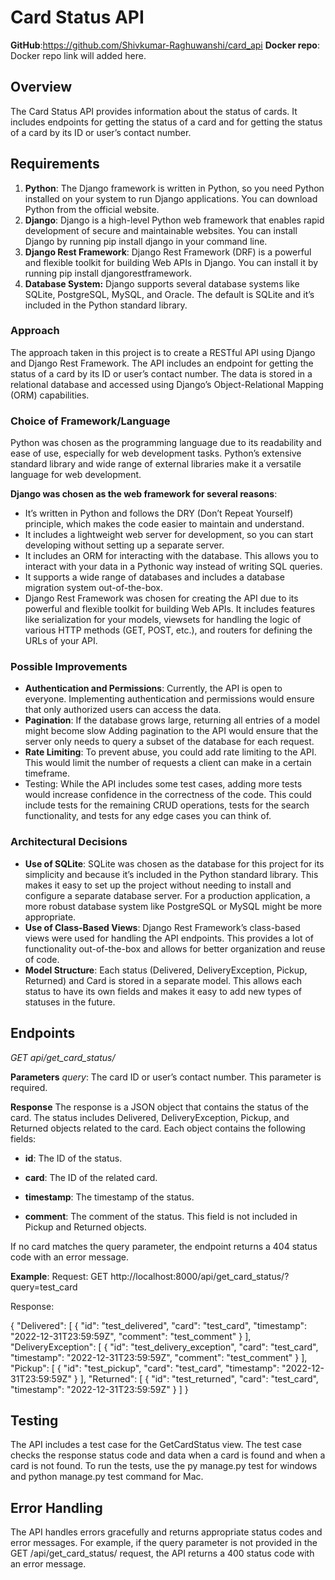 # Card Status API

**GitHub**:https://github.com/Shivkumar-Raghuwanshi/card_api
**Docker repo**: Docker repo link will added here.

## Overview
The Card Status API provides information about the status of cards. It includes endpoints for getting the status of a card and for getting the status of a card by its ID or user’s contact number.

## Requirements

1. **Python**: The Django framework is written in Python, so you need Python installed on your system to run Django applications. You can download Python from the official website.
2. **Django**: Django is a high-level Python web framework that enables rapid development of secure and maintainable websites. You can install Django by running pip install django in your command line.
3. **Django Rest Framework**: Django Rest Framework (DRF) is a powerful and flexible toolkit for building Web APIs in Django. You can install it by running pip install djangorestframework.
4. **Database System:** Django supports several database systems like SQLite, PostgreSQL, MySQL, and Oracle. The default is SQLite and it’s included in the Python standard library.

### Approach

The approach taken in this project is to create a RESTful API using Django and Django Rest Framework. The API includes an endpoint for getting the status of a card by its ID or user’s contact number. The data is stored in a relational database and accessed using Django’s Object-Relational Mapping (ORM) capabilities.

### Choice of Framework/Language

Python was chosen as the programming language due to its readability and ease of use, especially for web development tasks. Python’s extensive standard library and wide range of external libraries make it a versatile language for web development.

**Django was chosen as the web framework for several reasons**:

- It’s written in Python and follows the DRY (Don’t Repeat Yourself) principle, which makes the code easier to maintain and understand.
- It includes a lightweight web server for development, so you can start developing without setting up a separate server.
- It includes an ORM for interacting with the database. This allows you to interact with your data in a Pythonic way instead of writing SQL queries.
- It supports a wide range of databases and includes a database migration system out-of-the-box.
- Django Rest Framework was chosen for creating the API due to its powerful and flexible toolkit for building Web APIs. It includes features like serialization for your models, viewsets for handling the logic of various HTTP methods (GET, POST, etc.), and routers for defining the URLs of your API.

### Possible Improvements

- **Authentication and Permissions**: Currently, the API is open to everyone. Implementing authentication and permissions would ensure that only authorized users can access the data.
- **Pagination**: If the database grows large, returning all entries of a model might become slow Adding pagination to the API would ensure that the server only needs to query a subset of the database for each request.
- **Rate Limiting**: To prevent abuse, you could add rate limiting to the API. This would limit the number of requests a client can make in a certain timeframe.
- Testing: While the API includes some test cases, adding more tests would increase confidence in the correctness of the code. This could include tests for the remaining CRUD operations, tests for the search functionality, and tests for any edge cases you can think of.

### Architectural Decisions

- **Use of SQLite**: SQLite was chosen as the database for this project for its simplicity and because it’s included in the Python standard library. This makes it easy to set up the project without needing to install and configure a separate database server. For a production application, a more robust database system like PostgreSQL or MySQL might be more appropriate.
- **Use of Class-Based Views**: Django Rest Framework’s class-based views were used for handling the API endpoints. This provides a lot of functionality out-of-the-box and allows for better organization and reuse of code.
- **Model Structure**: Each status (Delivered, DeliveryException, Pickup, Returned) and Card is stored in a separate model. This allows each status to have its own fields and makes it easy to add new types of statuses in the future.

## Endpoints
*GET api/get_card_status/*

**Parameters**
*query*: The card ID or user’s contact number. This parameter is required.

**Response**
The response is a JSON object that contains the status of the card. The status includes Delivered, DeliveryException, Pickup, and Returned objects related to the card. Each object contains the following fields:

- **id**: The ID of the status.

- **card**: The ID of the related card.

- **timestamp**: The timestamp of the status.

- **comment**: The comment of the status. This field is not included in Pickup and Returned objects.

If no card matches the query parameter, the endpoint returns a 404 status code with an error message.

**Example**:
Request:
GET http://localhost:8000/api/get_card_status/?query=test_card

Response:

{
    "Delivered": [
        {
            "id": "test_delivered",
            "card": "test_card",
            "timestamp": "2022-12-31T23:59:59Z",
            "comment": "test_comment"
        }
    ],
    "DeliveryException": [
        {
            "id": "test_delivery_exception",
            "card": "test_card",
            "timestamp": "2022-12-31T23:59:59Z",
            "comment": "test_comment"
        }
    ],
    "Pickup": [
        {
            "id": "test_pickup",
            "card": "test_card",
            "timestamp": "2022-12-31T23:59:59Z"
        }
    ],
    "Returned": [
        {
            "id": "test_returned",
            "card": "test_card",
            "timestamp": "2022-12-31T23:59:59Z"
        }
    ]
}

## Testing
The API includes a test case for the GetCardStatus view. The test case checks the response status code and data when a card is found and when a card is not found. To run the tests, use the py manage.py test for windows and python manage.py test command for Mac.

## Error Handling
The API handles errors gracefully and returns appropriate status codes and error messages. For example, if the query parameter is not provided in the GET /api/get_card_status/ request, the API returns a 400 status code with an error message.